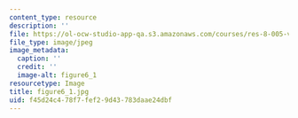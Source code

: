 ```yaml
---
content_type: resource
description: ''
file: https://ol-ocw-studio-app-qa.s3.amazonaws.com/courses/res-8-005-vibrations-and-waves-problem-solving-fall-2012/f45d24c478f7fef29d43783daae24dbf_figure6_1.jpg
file_type: image/jpeg
image_metadata:
  caption: ''
  credit: ''
  image-alt: figure6_1
resourcetype: Image
title: figure6_1.jpg
uid: f45d24c4-78f7-fef2-9d43-783daae24dbf
---
```

